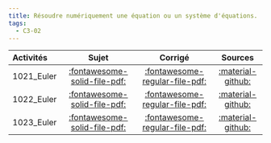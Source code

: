 ```yaml
---
title: Résoudre numériquement une équation ou un système d'équations. 
tags:
  - C3-02
---
```

[comment]: <> (Généré automatiquement par make_all_activitess.py, creation_fichiers_activites)

| Activités | Sujet | Corrigé | Sources  | 
| :-------------- | :---: | :-----: | :------: | 
| 1021_Euler | [:fontawesome-solid-file-pdf:](http://xpessoles-cpge.fr/pdf/1021_Euler_Sujet.pdf) | [:fontawesome-regular-file-pdf:](http://xpessoles-cpge.fr/pdf/1021_Euler_Corrige.pdf) | [:material-github:](https://github.com/xpessoles/ExercicesCompetences/tree/main/C3_ResolutionNumerique/C3_02_Euler/1021_Euler) |  
| 1022_Euler | [:fontawesome-solid-file-pdf:](http://xpessoles-cpge.fr/pdf/1022_Euler_Sujet.pdf) | [:fontawesome-regular-file-pdf:](http://xpessoles-cpge.fr/pdf/1022_Euler_Corrige.pdf) | [:material-github:](https://github.com/xpessoles/ExercicesCompetences/tree/main/C3_ResolutionNumerique/C3_02_Euler/1022_Euler) |  
| 1023_Euler | [:fontawesome-solid-file-pdf:](http://xpessoles-cpge.fr/pdf/1023_Euler_Sujet.pdf) | [:fontawesome-regular-file-pdf:](http://xpessoles-cpge.fr/pdf/1023_Euler_Corrige.pdf) | [:material-github:](https://github.com/xpessoles/ExercicesCompetences/tree/main/C3_ResolutionNumerique/C3_02_Euler/1023_Euler) |  

